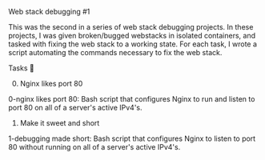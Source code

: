 Web stack debugging #1

This was the second in a series of web stack debugging projects. In these projects, I was given broken/bugged webstacks in isolated containers, and tasked with fixing the web stack to a working state. For each task, I wrote a script automating the commands necessary to fix the web stack.

Tasks 📃

0. Nginx likes port 80

0-nginx likes port 80: Bash script that configures Nginx to run and listen to port 80 on all of a server's active IPv4's.

1. Make it sweet and short

1-debugging made short: Bash script that configures Nginx to listen to port 80 without running on all of a server's active IPv4's.
